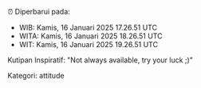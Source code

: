 ⏰ Diperbarui pada:
- WIB: Kamis, 16 Januari 2025 17.26.51 UTC
- WITA: Kamis, 16 Januari 2025 18.26.51 UTC
- WIT: Kamis, 16 Januari 2025 19.26.51 UTC

Kutipan Inspiratif:
"Not always available, try your luck ;)"


Kategori: attitude

